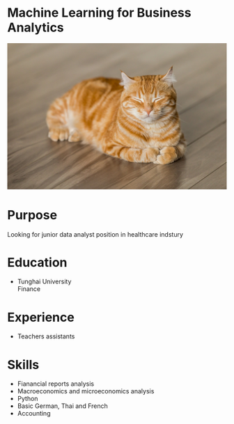 # Machine Learning for Business Analytics

![](loaf.jpg)

# Purpose

Looking for junior data analyst position in healthcare indstury

# Education
- Tunghai University    
    Finance

# Experience
- Teachers assistants

# Skills
- Fianancial reports analysis
- Macroeconomics and microeconomics analysis
- Python 
- Basic German, Thai and French
- Accounting

